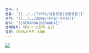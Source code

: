 ```yaml
---
갯수: 2
종류: "[[../../TYPES/생활용품|생활용품]]"
지역: "[[../../ZONE/사무실|사무실]]"
위치: "[[BERANDA|BERANDA]]"
상세위치: 베란다 오른쪽 공간
설명: 데코&소프트 30롤
---
```


![](http://192.168.50.22/devices/240427_IMG_0274.jpg)
